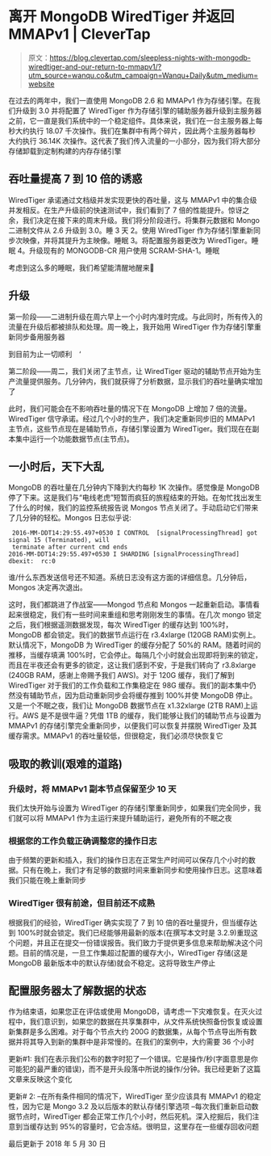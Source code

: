 # 离开 MongoDB WiredTiger 并返回 MMAPv1 | CleverTap

> 原文：<https://blog.clevertap.com/sleepless-nights-with-mongodb-wiredtiger-and-our-return-to-mmapv1/?utm_source=wanqu.co&utm_campaign=Wanqu+Daily&utm_medium=website>

在过去的两年中，我们一直使用 MongoDB 2.6 和 MMAPv1 作为存储引擎。在我们升级到 3.0 并将配置了 WiredTiger 作为存储引擎的辅助服务器升级到主服务器之前，它一直是我们系统中的一个稳定组件。具体来说，我们在一台主服务器上每秒大约执行 18.07 千次操作。我们在集群中有两个碎片，因此两个主服务器每秒大约执行 36.14K 次操作。这代表了我们传入流量的一小部分，因为我们将大部分存储卸载到定制构建的内存存储引擎

## 吞吐量提高 7 到 10 倍的诱惑

WiredTiger 承诺通过文档级并发实现更快的吞吐量，这与 MMAPv1 中的集合级并发相反。在生产升级前的快速测试中，我们看到了 7 倍的性能提升。惊讶之余，我们决定在接下来的周末升级。我们将分阶段进行。将集群元数据和 Mongo 二进制文件从 2.6 升级到 3.0。睡 3 天
2。使用 WiredTiger 作为存储引擎重新同步次映像，并将其提升为主映像。睡眠
3。将配置服务器更改为 WiredTiger。睡眠
4。升级现有的 MONGODB-CR 用户使用 SCRAM-SHA-1。睡眠

考虑到这么多的睡眠，我们希望能清醒地醒来🙂

## 升级

第一阶段——二进制升级在周六早上一个小时内准时完成。与此同时，所有传入的流量在升级后都被排队和处理。周一晚上，我开始用 WiredTiger 作为存储引擎重新同步备用服务器

到目前为止一切顺利　‘

第二阶段——周二，我们关闭了主节点，让 WiredTiger 驱动的辅助节点开始为生产流量提供服务。几分钟内，我们就获得了分析数据，显示我们的吞吐量确实增加了

此时，我们可能会在不影响吞吐量的情况下在 MongoDB 上增加 7 倍的流量。WiredTiger 信守承诺。经过几个小时的生产，我们决定重新同步旧的 MMAPv1 主节点，这些节点现在是辅助节点，存储引擎设置为 WiredTiger。我们现在在副本集中运行一个功能数据节点(主节点)。

## 一小时后，天下大乱

MongoDB 的吞吐量在几分钟内下降到大约每秒 1K 次操作。感觉像是 MongoDB 停了下来。这是我们与“电线老虎”短暂而疯狂的旅程结束的开始。在匆忙找出发生了什么的时候，我们的监控系统报告说 Mongos 节点关闭了。手动启动它们带来了几分钟的轻松。Mongos 日志似乎说:

```
 2016-MM-DDT14:29:55.497+0530 I CONTROL  [signalProcessingThread] got signal 15 (Terminated), will
 terminate after current cmd ends
2016-MM-DDT14:29:55.497+0530 I SHARDING [signalProcessingThread] dbexit:  rc:0 
```

谁/什么东西发送信号还不知道。系统日志没有这方面的详细信息。几分钟后，Mongos 决定再次退出。

这时，我们都跳进了作战室——Mongod 节点和 Mongos 一起重新启动。事情看起来很稳定，我们有一些时间来重组和思考刚刚发生的事情。在几次 mongo 锁定之后，我们根据遥测数据发现，每次 WiredTiger 的缓存达到 100%时，MongoDB 都会锁定。我们的数据节点运行在 r3.4xlarge (120GB RAM)实例上。默认情况下，MongoDB 为 WiredTiger 的缓存分配了 50%的 RAM。随着时间的推移，当缓存填满 100%时，它会停止。每隔几个小时就会出现即将到来的锁定，而且在半夜还会有更多的锁定，这让我们感到不安，于是我们转向了 r3.8xlarge (240GB RAM，感谢上帝赐予我们 AWS)。对于 120G 缓存，我们了解到 WiredTiger 对于我们的工作负载和工作集稳定在 98G 缓存。我们的副本集中仍然没有辅助节点，因为启动重新同步会将缓存推到 100%并使 MongoDB 停止。又是一个不眠之夜，我们让 MongoDB 数据节点在 x1.32xlarge (2TB RAM)上运行。AWS 是不是很牛逼？凭借 1TB 的缓存，我们能够让我们的辅助节点与设置为 MMAPv1 的存储引擎完全重新同步，以便我们可以恢复并摆脱 WiredTiger 及其缓存需求。MMAPv1 的吞吐量较低，但很稳定，我们必须尽快恢复它

## 吸取的教训(艰难的道路)

### 升级时，将 MMAPv1 副本节点保留至少 10 天

我们太快开始与设置为 WiredTiger 的存储引擎重新同步，如果我们完全同步，我们就可以将 MMAPv1 作为主运行来提升辅助运行，避免所有的不眠之夜

### 根据您的工作负载正确调整您的操作日志

由于频繁的更新和插入，我们的操作日志在正常生产时间可以保存几个小时的数据。只有在晚上，我们才有足够的数据时间来重新同步和使用操作日志。这意味着我们只能在晚上重新同步

### WiredTiger 很有前途，但目前还不成熟

根据我们的经验，WiredTiger 确实实现了 7 到 10 倍的吞吐量提升，但当缓存达到 100%时就会锁定。我们已经能够用最新的版本(在撰写本文时是 3.2.9)重现这个问题，并且正在提交一份错误报告。我们致力于提供更多信息来帮助解决这个问题。目前的情况是，一旦工作集超过配置的缓存大小，WiredTiger 存储(这是 MongoDB 最新版本中的默认存储)就会不稳定。这将导致生产停止

## 配置服务器太了解数据的状态

作为结束语，如果您正在评估或使用 MongoDB，请考虑一下灾难恢复。在灭火过程中，我们意识到，如果您的数据在共享集群中，从文件系统快照备份恢复或设置新集群是多么困难。对于每个节点大约 200G 的数据集，从每个节点导出所有数据并将其导入到新的集群中是非常慢的。在我们的案例中，大约需要 36 个小时

更新#1:
我们在表示我们公布的数字时犯了一个错误。它是操作/秒(字面意思是你可能犯的最严重的错误)，而不是开头段落中所说的操作/分钟。我已经更新了这篇文章来反映这个变化

更新# 2:
–在所有条件相同的情况下，WiredTiger 至少应该具有 MMAPv1 的稳定性，因为它是 Mongo 3.2 及以后版本的默认存储引擎选项
–每次我们重新启动数据节点时，WiredTiger 都会正常工作几个小时，然后死机。深入挖掘后，我们注意到当缓存达到 95%的容量时，它会冻结。很明显，这里存在一些缓存回收问题

最后更新于 2018 年 5 月 30 日